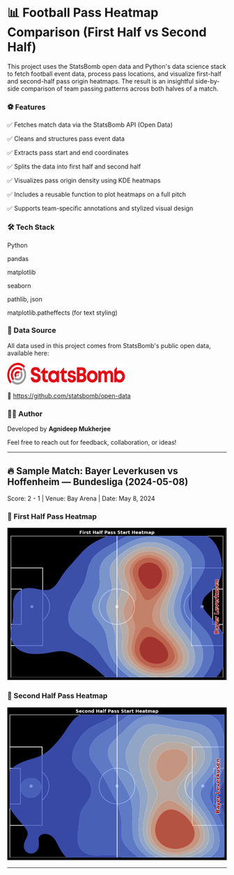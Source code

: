 # 📊 Football Pass Heatmap Comparison (First Half vs Second Half)
This project uses the StatsBomb open data and Python's data science stack to fetch football event data, process pass locations, and visualize first-half and second-half pass origin heatmaps. The result is an insightful side-by-side comparison of team passing patterns across both halves of a match.

### ⚽ Features
✅ Fetches match data via the StatsBomb API (Open Data)

✅ Cleans and structures pass event data

✅ Extracts pass start and end coordinates

✅ Splits the data into first half and second half

✅ Visualizes pass origin density using KDE heatmaps

✅ Includes a reusable function to plot heatmaps on a full pitch

✅ Supports team-specific annotations and stylized visual design

### 🛠️ Tech Stack
Python

pandas

matplotlib

seaborn

pathlib, json

matplotlib.patheffects (for text styling)

### 📁 Data Source
All data used in this project comes from StatsBomb's public open data, available here:

<img src="plots/SB_Logo.png" alt="Logo" width="270" height="50"/>


🔗 https://github.com/statsbomb/open-data


### 🧑‍💻 Author

Developed by **Agnideep Mukherjee**

Feel free to reach out for feedback, collaboration, or ideas!

---
## 🔥 Sample Match: Bayer Leverkusen vs Hoffenheim — Bundesliga (2024-05-08)
Score: 2 - 1 | Venue: Bay Arena | Date: May 8, 2024

### 📸 First Half Pass Heatmap
![First Half](plots/First_half.PNG)

### 📸 Second Half Pass Heatmap
![Second Half](plots/Second_half.PNG)


---

